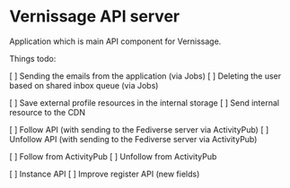 # Vernissage API server

Application which is main API component for Vernissage.

Things todo:

[ ] Sending the emails from the application (via Jobs)
[ ] Deleting the user based on shared inbox queue (via Jobs)

[ ] Save external profile resources in the internal storage
[ ] Send internal resource to the CDN

[ ] Follow API (with sending to the Fediverse server via ActivityPub)
[ ] Unfollow API (with sending to the Fediverse server via ActivityPub)

[ ] Follow from ActivityPub
[ ] Unfollow from ActivityPub

[ ] Instance API
[ ] Improve register API (new fields)
